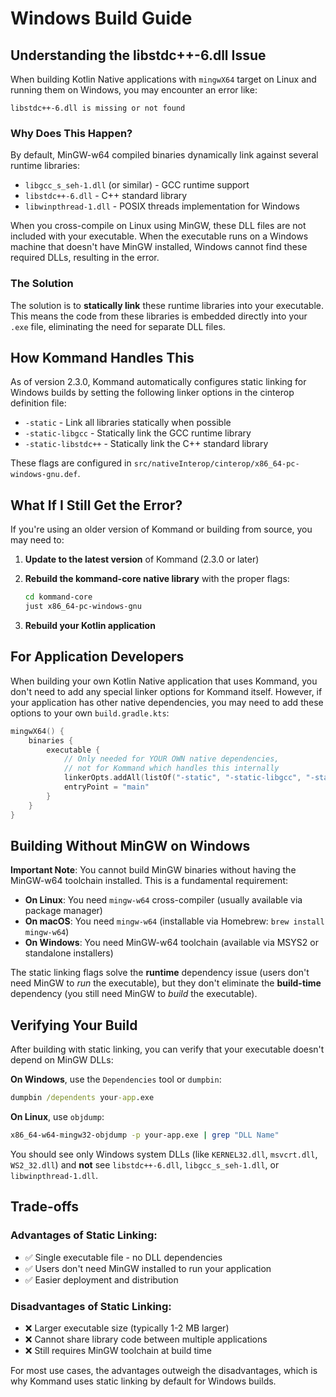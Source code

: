 # Windows Build Guide

## Understanding the libstdc++-6.dll Issue

When building Kotlin Native applications with `mingwX64` target on Linux and running them on Windows, you may encounter an error like:

```
libstdc++-6.dll is missing or not found
```

### Why Does This Happen?

By default, MinGW-w64 compiled binaries dynamically link against several runtime libraries:
- `libgcc_s_seh-1.dll` (or similar) - GCC runtime support
- `libstdc++-6.dll` - C++ standard library
- `libwinpthread-1.dll` - POSIX threads implementation for Windows

When you cross-compile on Linux using MinGW, these DLL files are not included with your executable. When the executable runs on a Windows machine that doesn't have MinGW installed, Windows cannot find these required DLLs, resulting in the error.

### The Solution

The solution is to **statically link** these runtime libraries into your executable. This means the code from these libraries is embedded directly into your `.exe` file, eliminating the need for separate DLL files.

## How Kommand Handles This

As of version 2.3.0, Kommand automatically configures static linking for Windows builds by setting the following linker options in the cinterop definition file:

- `-static` - Link all libraries statically when possible
- `-static-libgcc` - Statically link the GCC runtime library
- `-static-libstdc++` - Statically link the C++ standard library

These flags are configured in `src/nativeInterop/cinterop/x86_64-pc-windows-gnu.def`.

## What If I Still Get the Error?

If you're using an older version of Kommand or building from source, you may need to:

1. **Update to the latest version** of Kommand (2.3.0 or later)

2. **Rebuild the kommand-core native library** with the proper flags:
   ```bash
   cd kommand-core
   just x86_64-pc-windows-gnu
   ```

3. **Rebuild your Kotlin application**

## For Application Developers

When building your own Kotlin Native application that uses Kommand, you don't need to add any special linker options for Kommand itself. However, if your application has other native dependencies, you may need to add these options to your own `build.gradle.kts`:

```kotlin
mingwX64() {
    binaries {
        executable {
            // Only needed for YOUR OWN native dependencies,
            // not for Kommand which handles this internally
            linkerOpts.addAll(listOf("-static", "-static-libgcc", "-static-libstdc++"))
            entryPoint = "main"
        }
    }
}
```

## Building Without MinGW on Windows

**Important Note**: You cannot build MinGW binaries without having the MinGW-w64 toolchain installed. This is a fundamental requirement:

- **On Linux**: You need `mingw-w64` cross-compiler (usually available via package manager)
- **On macOS**: You need `mingw-w64` (installable via Homebrew: `brew install mingw-w64`)
- **On Windows**: You need MinGW-w64 toolchain (available via MSYS2 or standalone installers)

The static linking flags solve the **runtime** dependency issue (users don't need MinGW to *run* the executable), but they don't eliminate the **build-time** dependency (you still need MinGW to *build* the executable).

## Verifying Your Build

After building with static linking, you can verify that your executable doesn't depend on MinGW DLLs:

**On Windows**, use the `Dependencies` tool or `dumpbin`:
```cmd
dumpbin /dependents your-app.exe
```

**On Linux**, use `objdump`:
```bash
x86_64-w64-mingw32-objdump -p your-app.exe | grep "DLL Name"
```

You should see only Windows system DLLs (like `KERNEL32.dll`, `msvcrt.dll`, `WS2_32.dll`) and **not** see `libstdc++-6.dll`, `libgcc_s_seh-1.dll`, or `libwinpthread-1.dll`.

## Trade-offs

### Advantages of Static Linking:
- ✅ Single executable file - no DLL dependencies
- ✅ Users don't need MinGW installed to run your application
- ✅ Easier deployment and distribution

### Disadvantages of Static Linking:
- ❌ Larger executable size (typically 1-2 MB larger)
- ❌ Cannot share library code between multiple applications
- ❌ Still requires MinGW toolchain at build time

For most use cases, the advantages outweigh the disadvantages, which is why Kommand uses static linking by default for Windows builds.
